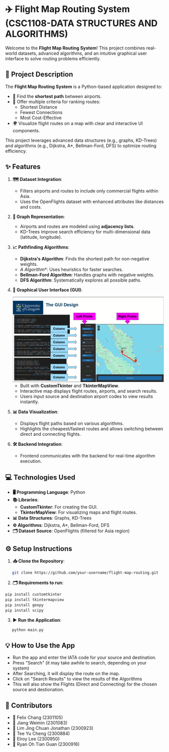 # ✈️ Flight Map Routing System (CSC1108-DATA STRUCTURES AND ALGORITHMS)

Welcome to the **Flight Map Routing System**! This project combines real-world datasets, advanced algorithms, and an intuitive graphical user interface to solve routing problems efficiently.

## 📜 Project Description

The **Flight Map Routing System** is a Python-based application designed to:
- 🚀 Find the **shortest path** between airports.
- 🛫 Offer multiple criteria for ranking routes:
  - Shortest Distance
  - Fewest Connections
  - Most Cost-Effective
- 🌍 Visualize flight routes on a map with clear and interactive UI components.

This project leverages advanced data structures (e.g., graphs, KD-Trees) and algorithms (e.g., Dijkstra, A*, Bellman-Ford, DFS) to optimize routing efficiency.

## ✨ Features

1. **🗺️ Dataset Integration**:
   - Filters airports and routes to include only commercial flights within Asia.
   - Uses the OpenFlights dataset with enhanced attributes like distances and costs.

2. **🔗 Graph Representation**:
   - Airports and routes are modeled using **adjacency lists**.
   - KD-Trees improve search efficiency for multi-dimensional data (latitude, longitude).

3. **📈 Pathfinding Algorithms**:
   - **Dijkstra's Algorithm**: Finds the shortest path for non-negative weights.
   - **A* Algorithm**: Uses heuristics for faster searches.
   - **Bellman-Ford Algorithm**: Handles graphs with negative weights.
   - **DFS Algorithm**: Systematically explores all possible paths.

4. **🎨 Graphical User Interface (GUI)**:

   <img src="https://github.com/jonathanlimjingchuan/CSC1108-DSA-FlightRoute/raw/main/GUI.png" alt="GUI Example" width="500"/>

   - Built with **CustomTkinter** and **TkinterMapView**.
   - Interactive map displays flight routes, airports, and search results.
   - Users input source and destination airport codes to view results instantly.



6. **📊 Data Visualization**:
   - Displays flight paths based on various algorithms.
   - Highlights the cheapest/fastest routes and allows switching between direct and connecting flights.

7. **🛠️ Backend Integration**:
   - Frontend communicates with the backend for real-time algorithm execution.

## 💻 Technologies Used

- **🖥️ Programming Language**: Python
- **📚 Libraries**:
  - **CustomTkinter**: For creating the GUI.
  - **TkinterMapView**: For visualizing maps and flight routes.
- **📊 Data Structures**: Graphs, KD-Trees
- **⚙️ Algorithms**: Dijkstra, A*, Bellman-Ford, DFS
- **🗂 Dataset Source**: OpenFlights (filtered for Asia region)

## ⚙️ Setup Instructions

1. **📥 Clone the Repository**:
   
```bash
   git clone https://github.com/your-username/flight-map-routing.git
```

2. **🗂 Requirements to run**:

```bash
pip install customtkinter
pip install tkintermapview
pip install geopy
pip install scipy
```

3. **▶️ Run the Application**:
```bash
   python main.py
```

## 💡 How to Use the App

- Run the app and enter the IATA code for your source and destination.
- Press "Search" (it may take awhile to search, depending on your system)
- After Searching, it will display the route on the map.
- Click on "Search Results" to view the results of the Algorithms
- This will also show the Flights (Direct and Connecting) for the chosen source and destionation.

## 👥 Contributors

- 👤 Felix Chang (2301105)  
- 👤 Jiang Weimin (2301083)  
- 👤 Lim Jing Chuan Jonathan (2300923)  
- 👤 Tee Yu Cheng (2300884)  
- 👤 Elroy Lee (2300950)  
- 👤 Ryan Oh Tian Guan (2300916)
